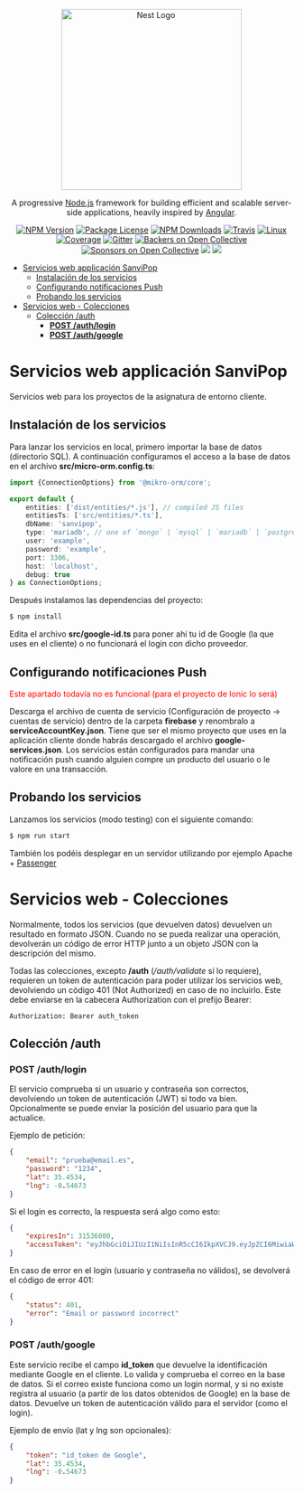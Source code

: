 <p align="center">
  <a href="http://nestjs.com/" target="blank"><img src="https://nestjs.com/img/logo_text.svg" width="320" alt="Nest Logo" /></a>
</p>

[travis-image]: https://api.travis-ci.org/nestjs/nest.svg?branch=master
[travis-url]: https://travis-ci.org/nestjs/nest
[linux-image]: https://img.shields.io/travis/nestjs/nest/master.svg?label=linux
[linux-url]: https://travis-ci.org/nestjs/nest
  
  <p align="center">A progressive <a href="http://nodejs.org" target="blank">Node.js</a> framework for building efficient and scalable server-side applications, heavily inspired by <a href="https://angular.io" target="blank">Angular</a>.</p>
    <p align="center">
<a href="https://www.npmjs.com/~nestjscore"><img src="https://img.shields.io/npm/v/@nestjs/core.svg" alt="NPM Version" /></a>
<a href="https://www.npmjs.com/~nestjscore"><img src="https://img.shields.io/npm/l/@nestjs/core.svg" alt="Package License" /></a>
<a href="https://www.npmjs.com/~nestjscore"><img src="https://img.shields.io/npm/dm/@nestjs/core.svg" alt="NPM Downloads" /></a>
<a href="https://travis-ci.org/nestjs/nest"><img src="https://api.travis-ci.org/nestjs/nest.svg?branch=master" alt="Travis" /></a>
<a href="https://travis-ci.org/nestjs/nest"><img src="https://img.shields.io/travis/nestjs/nest/master.svg?label=linux" alt="Linux" /></a>
<a href="https://coveralls.io/github/nestjs/nest?branch=master"><img src="https://coveralls.io/repos/github/nestjs/nest/badge.svg?branch=master#5" alt="Coverage" /></a>
<a href="https://gitter.im/nestjs/nestjs?utm_source=badge&utm_medium=badge&utm_campaign=pr-badge&utm_content=body_badge"><img src="https://badges.gitter.im/nestjs/nestjs.svg" alt="Gitter" /></a>
<a href="https://opencollective.com/nest#backer"><img src="https://opencollective.com/nest/backers/badge.svg" alt="Backers on Open Collective" /></a>
<a href="https://opencollective.com/nest#sponsor"><img src="https://opencollective.com/nest/sponsors/badge.svg" alt="Sponsors on Open Collective" /></a>
  <a href="https://paypal.me/kamilmysliwiec"><img src="https://img.shields.io/badge/Donate-PayPal-dc3d53.svg"/></a>
  <a href="https://twitter.com/nestframework"><img src="https://img.shields.io/twitter/follow/nestframework.svg?style=social&label=Follow"></a>
</p>
  <!--[![Backers on Open Collective](https://opencollective.com/nest/backers/badge.svg)](https://opencollective.com/nest#backer)
  [![Sponsors on Open Collective](https://opencollective.com/nest/sponsors/badge.svg)](https://opencollective.com/nest#sponsor)-->

- [Servicios web applicación SanviPop](#servicios-web-applicación-sanvipop)
  - [Instalación de los servicios](#instalación-de-los-servicios)
  - [Configurando notificaciones Push](#configurando-notificaciones-push)
  - [Probando los servicios](#probando-los-servicios)
- [Servicios web - Colecciones](#servicios-web---colecciones)
  - [Colección /auth](#colección-auth)
    - [**POST /auth/login**](#post-authlogin)
    - [**POST /auth/google**](#post-authgoogle)

# Servicios web applicación SanviPop

Servicios web para los proyectos de la asignatura de entorno cliente.

## Instalación de los servicios

Para lanzar los servicios en local, primero importar la base de datos (directorio SQL). A continuación configuramos el acceso a la base de datos en el archivo **src/micro-orm.config.ts**:

```typescript
import {ConnectionOptions} from '@mikro-orm/core';

export default {
    entities: ['dist/entities/*.js'], // compiled JS files
    entitiesTs: ['src/entities/*.ts'],
    dbName: 'sanvipop',
    type: 'mariadb', // one of `mongo` | `mysql` | `mariadb` | `postgresql` | `sqlite`
    user: 'example',
    password: 'example',
    port: 3306,
    host: 'localhost',
    debug: true
} as ConnectionOptions;
```

Después instalamos las dependencias del proyecto:

```bash
$ npm install
```

Edita el archivo **src/google-id.ts** para poner ahí tu id de Google (la que uses en el cliente) o no funcionará el login con dicho proveedor.

## Configurando notificaciones Push

<p style="color: red">Este apartado todavía no es funcional (para el proyecto de Ionic lo será)<p> 

Descarga el archivo de cuenta de servicio (Configuración de proyecto -> cuentas de servicio) dentro de la carpeta **firebase** y renombralo a **serviceAccountKey.json**. Tiene que ser el mismo proyecto que uses en la aplicación cliente donde habrás descargado el archivo **google-services.json**. Los servicios están configurados para mandar una notificación push cuando alguien compre un producto del usuario o le valore en una transacción.

## Probando los servicios

Lanzamos los servicios (modo testing) con el siguiente comando:

```bash
$ npm run start
```

También los podéis desplegar en un servidor utilizando por ejemplo Apache + [Passenger](https://www.phusionpassenger.com/library/deploy/apache/deploy/nodejs/)

# Servicios web - Colecciones

Normalmente, todos los servicios (que devuelven datos) devuelven un resultado en formato JSON. Cuando no se pueda realizar una operación, devolverán un código de error HTTP junto a un objeto JSON con la descripción del mismo.

Todas las colecciones, excepto **/auth** (*/auth/validate* sí lo requiere), requieren un token de autenticación para poder utilizar los servicios web, devolviendo un código 401 (Not Authorized) en caso de no incluirlo. Este debe enviarse en la cabecera Authorization con el prefijo Bearer:

```
Authorization: Bearer auth_token
```

## Colección /auth

### **POST /auth/login**

El servicio comprueba si un usuario y contraseña son correctos, devolviendo un token de autenticación (JWT) si todo va bien. Opcionalmente se puede enviar la posición del usuario para que la actualice.

Ejemplo de petición:

```json
{
    "email": "prueba@email.es",
    "password": "1234",
    "lat": 35.4534,
    "lng": -0.54673
}
```

Si el login es correcto, la respuesta será algo como esto:

```json
{
    "expiresIn": 31536000,
    "accessToken": "eyJhbGciOiJIUzI1NiIsInR5cCI6IkpXVCJ9.eyJpZCI6MiwiaWF0IjoxNTc4MTYyNDA2LCJleHAiOjE2MDk2OTg0MDZ9.HQZ-PO-usLc9WT-0cUpuDPnVRFl_u71njNoQNj_TIx8"
}
```

En caso de error en el login (usuario y contraseña no válidos), se devolverá el código de error 401:

```json
{
    "status": 401,
    "error": "Email or password incorrect"
}
```

### **POST /auth/google**

Este servicio recibe el campo **id_token** que devuelve la identificación mediante Google en el cliente. Lo valida y comprueba el correo en la base de datos. Si el correo existe funciona como un login normal, y si no existe registra al usuario (a partir de los datos obtenidos de Google) en la base de datos. Devuelve un token de autenticación válido para el servidor (como el login).

Ejemplo de envío (lat y lng son opcionales):

```json
{
    "token": "id_token de Google",
    "lat": 35.4534,
    "lng": -0.54673
}
```


